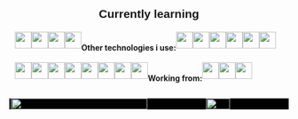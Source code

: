 <head>  
    <link  
      href="https://fonts.googleapis.com/css?family=DM Sans" rel="stylesheet"/>  
  </head>  
  <body>  
    <h2  
    align="center"
      style="  
        font-family: 'DM Sans', sans-serif;  
        margin: 40px auto 10px auto;  
        width: fit-content;
      "  
    >  
      Currently learning
    </h2>  
    <div id="grey-line"></div>  
    <div  
      id="badges"
      align="center" 
      style="  
        padding: 10px;  
        display: flex;  
        flex-wrap: wrap;
      "  
    >
                 <img  
        style="height: 30px"  
        src="https://img.shields.io/badge/C-00599C?style=for-the-badge&logo=c&logoColor=white"/> 
                 <img  
        style="height: 30px"  
        src="https://img.shields.io/badge/Amazon_AWS-232F3E?style=for-the-badge&logo=amazon-aws&logoColor=white"/> 
                 <img  
        style="height: 30px"  
        src="https://img.shields.io/badge/Spring-6DB33F?style=for-the-badge&logo=spring&logoColor=white"/>
                 <img  
        style="height: 30px"  
        src="https://img.shields.io/badge/Kotlin-0095D5?&style=for-the-badge&logo=kotlin&logoColor=white"/> 
    <h4>Other technologies i use:</h4>
          <img  
        style="height: 30px"  
        src="https://img.shields.io/badge/Java-ED8B00?style=for-the-badge&logo=java&logoColor=white"/>  
      <img  
        style="height: 30px"  
        src="https://img.shields.io/badge/C%23-239120?style=for-the-badge&logo=c-sharp&logoColor=white"/>  
      <img  
        style="height: 30px"  
        src="https://img.shields.io/badge/Python-3776AB?style=for-the-badge&logo=python&logoColor=white"/>   
      <img  
        style="height: 30px"  
        src="https://img.shields.io/badge/JavaScript-F7DF1E?style=for-the-badge&logo=javascript&logoColor=black"/>  
      <img  
        style="height: 30px"  
        src="https://img.shields.io/badge/Node.js-43853D?style=for-the-badge&logo=node.js&logoColor=white"/>  
         <img  
        style="height: 30px"  
        src="https://img.shields.io/badge/Express.js-404D59?style=for-the-badge"/>  
         <img  
        style="height: 30px"  
        src="https://img.shields.io/badge/React-20232A?style=for-the-badge&logo=react&logoColor=61DAFB"/> 
         <img  
        style="height: 30px"  
        src="https://img.shields.io/badge/MySQL-00000F?style=for-the-badge&logo=mysql&logoColor=white"/>  
         <img  
        style="height: 30px"  
        src="https://img.shields.io/badge/PostgreSQL-316192?style=for-the-badge&logo=postgresql&logoColor=white"/>  
         <img  
        style="height: 30px"  
        src="https://img.shields.io/badge/MongoDB-4EA94B?style=for-the-badge&logo=mongodb&logoColor=white"/>  
         <img  
        style="height: 30px"  
        src="https://img.shields.io/badge/SQLite-07405E?style=for-the-badge&logo=sqlite&logoColor=white"/>  
       <img  
        style="height: 30px"  
        src="https://img.shields.io/badge/Heroku-430098?style=for-the-badge&logo=heroku&logoColor=white"/>  
      <img  
        style="height: 30px"  
        src="https://img.shields.io/badge/-Docker-black?style=for-the-badge&amp;logo=docker"  
      />  
      <img  
        style="height: 30px"  
        src="https://img.shields.io/badge/-Git-black?style=for-the-badge&amp;logo=git"  
      />
      <h4>Working from:</h4>
      	      <img 
      style="height: 30px"
      src="https://img.shields.io/badge/mac%20os-000000?style=for-the-badge&logo=apple&logoColor=white"/>
      <img 
      style="height: 30px"
      src="https://img.shields.io/badge/Windows-0078D6?style=for-the-badge&logo=windows&logoColor=white"/>
             <img 
      style="height: 30px"
      src="https://img.shields.io/badge/Debian-A81D33?style=for-the-badge&logo=debian&logoColor=white"/>       
    </div>  
    <div  
      style="display: flex; flex-wrap: wrap; background: black; width: 100%; justify-content: center;"  
    >  
      <img  
        style="width: 70%"  
        src="https://github-readme-stats-one-gilt.vercel.app/api?username=andersholt"  
      />  
      <img  
        style="width:29%"  
        src="https://github-readme-stats-one-gilt.vercel.app/api/top-langs/?username=andersholt&hide=css"  
      />  
    </div>  
  </body>
